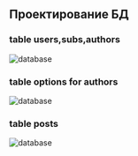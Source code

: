 ## Проектирование БД

### table users,subs,authors

![database](https://i.ibb.co/zXwRb52/1806.png)

### table options for authors

![database](https://i.ibb.co/j4kjmL6/1807.png)

### table posts

![database](https://i.ibb.co/XCxxN4V/1808.png)
